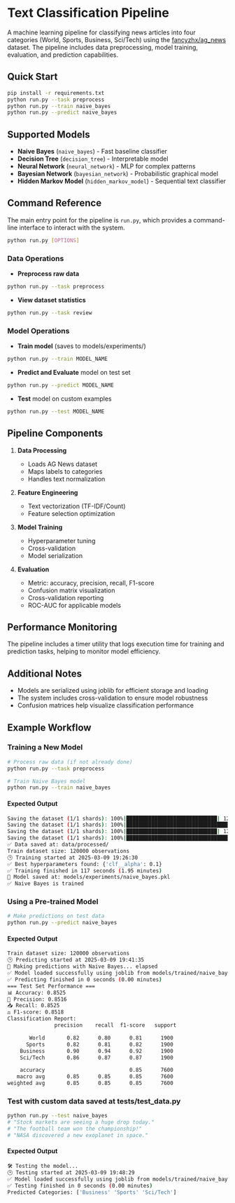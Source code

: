 # Text Classification Pipeline

A machine learning pipeline for classifying news articles into four categories (World, Sports, Business, Sci/Tech) using the [fancyzhx/ag_news](https://huggingface.co/datasets/fancyzhx/ag_news?row=2&fbclid=IwY2xjawI6YoNleHRuA2FlbQIxMAABHSTM_lg9XiOtTpdj_7S_7xlHy-WQqF1ljeKtApc8FyCYgbTjFnRpT3S0Tg_aem_vtQpfcUcv-ZrxQfPN-94yQ) dataset. The pipeline includes data preprocessing, model training, evaluation, and prediction capabilities.

## Quick Start

```bash
pip install -r requirements.txt
python run.py --task preprocess
python run.py --train naive_bayes
python run.py --predict naive_bayes
```

## Supported Models

- **Naive Bayes** (`naive_bayes`) - Fast baseline classifier
- **Decision Tree** (`decision_tree`) - Interpretable model
- **Neural Network** (`neural_network`) - MLP for complex patterns
- **Bayesian Network** (`bayesian_network`) - Probabilistic graphical model
- **Hidden Markov Model** (`hidden_markov_model`) - Sequential text classifier

## Command Reference
The main entry point for the pipeline is `run.py`, which provides a command-line interface to interact with the system.
```bash
python run.py [OPTIONS]
```
### Data Operations
- **Preprocess raw data**

```bash
python run.py --task preprocess
```

- **View dataset statistics**
```bash
python run.py --task review
```

### Model Operations
- **Train model** (saves to models/experiments/)
```bash
python run.py --train MODEL_NAME
```
- **Predict and Evaluate** model on test set
```bash
python run.py --predict MODEL_NAME
```
- **Test** model on custom examples
```bash
python run.py --test MODEL_NAME
```
## Pipeline Components

1. **Data Processing**
   - Loads AG News dataset
   - Maps labels to categories
   - Handles text normalization

2. **Feature Engineering**
   - Text vectorization (TF-IDF/Count)
   - Feature selection optimization

3. **Model Training**
   - Hyperparameter tuning
   - Cross-validation
   - Model serialization

4. **Evaluation**
   - Metric: accuracy, precision, recall, F1-score 
   - Confusion matrix visualization
   - Cross-validation reporting
   - ROC-AUC for applicable models

## Performance Monitoring

The pipeline includes a timer utility that logs execution time for training and prediction tasks, helping to monitor model efficiency.

## Additional Notes

- Models are serialized using joblib for efficient storage and loading
- The system includes cross-validation to ensure model robustness
- Confusion matrices help visualize classification performance
 
## Example Workflow

### Training a New Model

```bash
# Process raw data (if not already done)
python run.py --task preprocess

# Train Naive Bayes model
python run.py --train naive_bayes
```
#### Expected Output
```bash
Saving the dataset (1/1 shards): 100%|█████████████████████████████| 120000/120000 [00:00<00:00, 1979628.08 examples/s]
Saving the dataset (1/1 shards): 100%|█████████████████████████████████| 7600/7600 [00:00<00:00, 1292805.71 examples/s]
Saving the dataset (1/1 shards): 100%|█████████████████████████████| 120000/120000 [00:00<00:00, 2790946.38 examples/s]
Saving the dataset (1/1 shards): 100%|█████████████████████████████████| 7600/7600 [00:00<00:00, 1375775.16 examples/s]
✅ Data saved at: data/processed/
Train dataset size: 120000 observations
🕒 Training started at 2025-03-09 19:26:30
✅ Best hyperparameters found: {'clf__alpha': 0.1}
✅ Training finished in 117 seconds (1.95 minutes)
💾 Model saved at: models/experiments/naive_bayes.pkl
✅ Naive Bayes is trained
```
### Using a Pre-trained Model

```bash
# Make predictions on test data
python run.py --predict naive_bayes
```
#### Expected Output
```bash
Train dataset size: 120000 observations
🕒 Predicting started at 2025-03-09 19:41:35
🔮 Making predictions with Naive Bayes... elapsed
✅ Model loaded successfully using joblib from models/trained/naive_bayes.pkl
✅ Predicting finished in 0 seconds (0.00 minutes)
=== Test Set Performance ===
📊 Accuracy: 0.8525
🎯 Precision: 0.8516
📥 Recall: 0.8525
⚖️ F1-score: 0.8518
Classification Report:
               precision    recall  f1-score   support

       World       0.82      0.80      0.81      1900
      Sports       0.82      0.81      0.82      1900
    Business       0.90      0.94      0.92      1900
    Sci/Tech       0.86      0.87      0.87      1900

    accuracy                           0.85      7600
   macro avg       0.85      0.85      0.85      7600
weighted avg       0.85      0.85      0.85      7600
```

### Test with custom data saved at tests/test_data.py

```bash
python run.py --test naive_bayes
# "Stock markets are seeing a huge drop today."
# "The football team won the championship!"
# "NASA discovered a new exoplanet in space."
```
#### Expected Output
```bash
🛠 Testing the model...
🕒 Testing started at 2025-03-09 19:48:29
✅ Model loaded successfully using joblib from models/trained/naive_bayes.pkl
✅ Testing finished in 0 seconds (0.00 minutes)
Predicted Categories: ['Business' 'Sports' 'Sci/Tech']
```